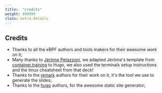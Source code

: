 ```yaml
---
title:  "credits"
weight: 999999
class: extra-details
---
```


## Credits

- Thanks to all the eBPF authors and tools makers for their awesome work on it;
- Many thanks to [Jérôme Petazzoni](https://github.com/jpetazzo), we adapted Jérôme's template
from [container.training](https://container.training) to Hugo, we also used the terminals setup instructions and the tmux cheatsheet from that deck!
- Thanks to the [remark](https://github.com/gnab/remark) authors for their work on it, it's the tool
we use to generate the slides;
- Thanks to the [hugo](https://gohugo.io/) authors, for the awesome static site generator;

